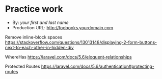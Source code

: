 # Practice work
+ By: *your first and last name*
+ Production URL: <http://foobooks.yourdomain.com>



Remove inline-block spaces
https://stackoverflow.com/questions/13013148/displaying-2-form-buttons-next-to-each-other-in-hidden-div


WhereHas
https://laravel.com/docs/5.6/eloquent-relationships

Protected Routes
https://laravel.com/docs/5.6/authentication#protecting-routes